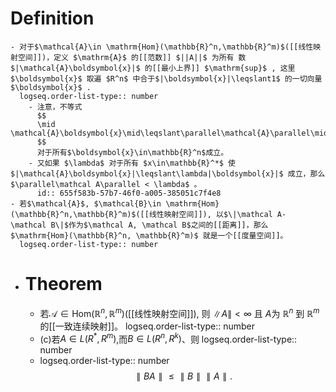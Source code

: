 # Definition
	- 对于$\mathcal{A}\in \mathrm{Hom}(\mathbb{R}^n,\mathbb{R}^m)$([[线性映射空间]])，定义 $\mathrm{A}$ 的[[范数]] $||A||$ 为所有 数$|\mathcal{A}\boldsymbol{x}|$ 的[[最小上界]] $\mathrm{sup}$ , 这里 $\boldsymbol{x}$ 取遍 $R^n$ 中合于$|\boldsymbol{x}|\leqslant1$ 的一切向量 $\boldsymbol{x}$ .
	  logseq.order-list-type:: number
		- 注意，不等式
		  $$
		  \mid \mathcal{A}\boldsymbol{x}\mid\leqslant\parallel\mathcal{A}\parallel\mid\boldsymbol{x}\mid 
		  $$
		  对于所有$\boldsymbol{x}\in\mathbb{R}^n$成立。
		- 又如果 $\lambda$ 对于所有 $x\in\mathbb{R}^*$ 使$|\mathcal{A}\boldsymbol{x}|\leqslant\lambda|\boldsymbol{x}|$ 成立，那么 $\parallel\mathcal A\parallel < \lambda$ 。
		  id:: 655f583b-57b7-46f0-a005-385051c7f4e8
	- 若$\mathcal{A}$, $\mathcal{B}\in \mathrm{Hom}(\mathbb{R}^n,\mathbb{R}^m)$([[线性映射空间]]), 以$\|\mathcal A- \mathcal B\|$作为$\mathcal A, \mathcal B$之间的[[距离]]，那么 $\mathrm{Hom}(\mathbb{R}^n, \mathbb{R}^m)$ 就是一个[[度量空间]]。
	  logseq.order-list-type:: number
- # Theorem
	- 若$\mathcal{A}\in\mathrm{Hom}(\mathbb{R}^n, \mathbb{R}^m)$([[线性映射空间]]), 则 $\|A\|<\infty$ 且 $A$为 $\mathbb{R}^{n}$ 到 $\mathbb{R}^{m}$ 的[[一致连续映射]]。
	  logseq.order-list-type:: number
	- (c)若$A\in L(R^*,R^m)$,而$B\in L(R^n,R^k)$、则
	  logseq.order-list-type:: number
	- logseq.order-list-type:: number
	  $$
	  \parallel BA\parallel\leqslant\parallel B\parallel\parallel A\parallel.
	  $$